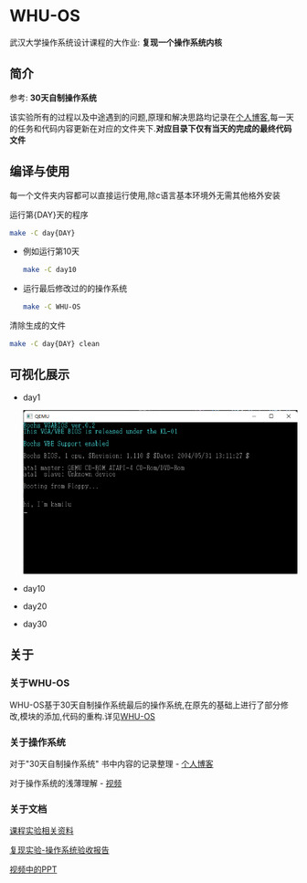# WHU-OS

武汉大学操作系统设计课程的大作业: **复现一个操作系统内核**

## 简介

参考: **30天自制操作系统**

该实验所有的过程以及中途遇到的问题,原理和解决思路均记录在[个人博客](https://luzhixing12345.github.io/tags/OS/),每一天的任务和代码内容更新在对应的文件夹下.**对应目录下仅有当天的完成的最终代码文件**

## 编译与使用

每一个文件夹内容都可以直接运行使用,除c语言基本环境外无需其他格外安装

运行第{DAY}天的程序

```bash
make -C day{DAY}
```

- 例如运行第10天

  ```bash
  make -C day10
  ```

- 运行最后修改过的的操作系统

  ```bash
  make -C WHU-OS
  ```

清除生成的文件

```bash
make -C day{DAY} clean
```

## 可视化展示

- day1

  ![20220705213449](https://raw.githubusercontent.com/learner-lu/picbed/master/20220705213449.png)

- day10

- day20

- day30

## 关于

### 关于WHU-OS

WHU-OS基于30天自制操作系统最后的操作系统,在原先的基础上进行了部分修改,模块的添加,代码的重构.详见[WHU-OS](WHU-OS.md)

### 关于操作系统

对于"30天自制操作系统" 书中内容的记录整理 - [个人博客](https://luzhixing12345.github.io/tags/OS/)

对于操作系统的浅薄理解 - [视频](123)

### 关于文档

[课程实验相关资料](https://github.com/luzhixing12345/WHU-OS/releases/tag/v0.0.1)

[复现实验-操作系统验收报告](123)

[视频中的PPT](123)
